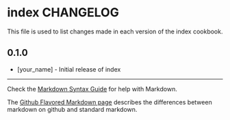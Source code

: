 # index CHANGELOG

This file is used to list changes made in each version of the index cookbook.

## 0.1.0
- [your_name] - Initial release of index

- - -
Check the [Markdown Syntax Guide](http://daringfireball.net/projects/markdown/syntax) for help with Markdown.

The [Github Flavored Markdown page](http://github.github.com/github-flavored-markdown/) describes the differences between markdown on github and standard markdown.
